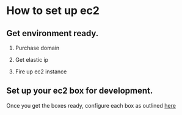 # How to set up ec2

## Get environment ready.
1. Purchase domain

2. Get elastic ip

3. Fire up ec2 instance


## Set up your ec2 box for development.
Once you get the boxes ready, configure each box as outlined [here](box-setup/README.md)
